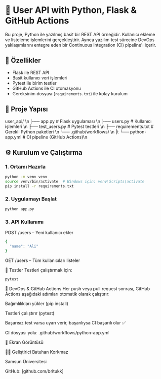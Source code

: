 # 👤 User API with Python, Flask & GitHub Actions

Bu proje, Python ile yazılmış basit bir REST API örneğidir. Kullanıcı ekleme ve listeleme işlemlerini gerçekleştirir. Ayrıca yazılım test sürecine DevOps yaklaşımlarını entegre eden bir Continuous Integration (CI) pipeline'ı içerir.

## 🚀 Özellikler

- Flask ile REST API
- Basit kullanıcı veri işlemleri
- Pytest ile birim testler
- GitHub Actions ile CI otomasyonu
- Gereksinim dosyası (`requirements.txt`) ile kolay kurulum

## 🧱 Proje Yapısı

user_api/ \n
├── app.py # Flask uygulaması \n
├── users.py # Kullanıcı işlemleri \n
├── test_users.py # Pytest testleri \n
├── requirements.txt # Gerekli Python paketleri \n
└── .github/workflows/ \n
|t └── python-app.yml # CI pipeline (GitHub Actions)\n

## ⚙️ Kurulum ve Çalıştırma

### 1. Ortamı Hazırla

```bash
python -m venv venv
source venv/bin/activate  # Windows için: venv\Scripts\activate
pip install -r requirements.txt
```

### 2. Uygulamayı Başlat

```bash
python app.py
```

### 3. API Kullanımı

POST /users – Yeni kullanıcı ekler

```bash
{
  "name": "Ali"
}
```

GET /users – Tüm kullanıcıları listeler

🧪 Testler
Testleri çalıştırmak için:

```bash
pytest
```

🔄 DevOps & GitHub Actions
Her push veya pull request sonrası, GitHub Actions aşağıdaki adımları otomatik olarak çalıştırır:

Bağımlılıkları yükler (pip install)

Testleri çalıştırır (pytest)

Başarısız test varsa uyarı verir, başarılıysa CI başarılı olur ✅

CI dosyası yolu: .github/workflows/python-app.yml

📸 Ekran Görüntüsü

👨‍💻 Geliştirici
Batuhan Korkmaz

Samsun Üniversitesi

GitHub: [github.com/b4tukk]
